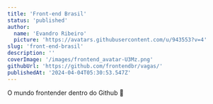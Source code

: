 ```yaml
---
title: 'Front-end Brasil'
status: 'published'
author:
  name: 'Evandro Ribeiro'
  picture: 'https://avatars.githubusercontent.com/u/943553?v=4'
slug: 'front-end-brasil'
description: ''
coverImage: '/images/frontend_avatar-U3Mz.png'
githubUrl: 'https://github.com/frontendbr/vagas/'
publishedAt: '2024-04-04T05:30:53.547Z'
---
```


O mundo frontender dentro do Github 🍺